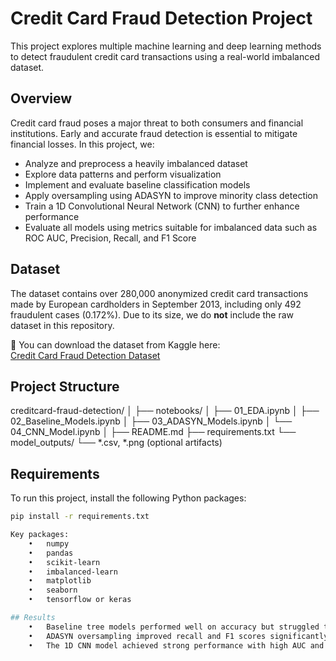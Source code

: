 # Credit Card Fraud Detection Project

This project explores multiple machine learning and deep learning methods to detect fraudulent credit card transactions using a real-world imbalanced dataset.

## Overview

Credit card fraud poses a major threat to both consumers and financial institutions. Early and accurate fraud detection is essential to mitigate financial losses. In this project, we:

- Analyze and preprocess a heavily imbalanced dataset
- Explore data patterns and perform visualization
- Implement and evaluate baseline classification models
- Apply oversampling using ADASYN to improve minority class detection
- Train a 1D Convolutional Neural Network (CNN) to further enhance performance
- Evaluate all models using metrics suitable for imbalanced data such as ROC AUC, Precision, Recall, and F1 Score

## Dataset

The dataset contains over 280,000 anonymized credit card transactions made by European cardholders in September 2013, including only 492 fraudulent cases (0.172%). Due to its size, we do **not** include the raw dataset in this repository.

🔗 You can download the dataset from Kaggle here:  
[Credit Card Fraud Detection Dataset](https://www.kaggle.com/datasets/mlg-ulb/creditcardfraud)

## Project Structure
creditcard-fraud-detection/
│
├── notebooks/
│   ├── 01_EDA.ipynb
│   ├── 02_Baseline_Models.ipynb
│   ├── 03_ADASYN_Models.ipynb
│   └── 04_CNN_Model.ipynb
│
├── README.md
├── requirements.txt
└── model_outputs/
└── *.csv, *.png (optional artifacts)

## Requirements

To run this project, install the following Python packages:

```bash
pip install -r requirements.txt

Key packages:
	•	numpy
	•	pandas
	•	scikit-learn
	•	imbalanced-learn
	•	matplotlib
	•	seaborn
	•	tensorflow or keras

## Results
	•	Baseline tree models performed well on accuracy but struggled to identify minority class instances.
	•	ADASYN oversampling improved recall and F1 scores significantly.
	•	The 1D CNN model achieved strong performance with high AUC and balanced precision-recall, making it a promising approach for real-world deployment.










